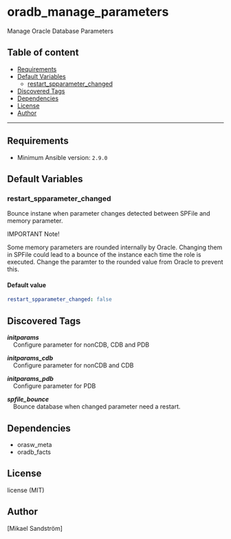 # oradb_manage_parameters

Manage Oracle Database Parameters

## Table of content

- [Requirements](#requirements)
- [Default Variables](#default-variables)
  - [restart_spparameter_changed](#restart_spparameter_changed)
- [Discovered Tags](#discovered-tags)
- [Dependencies](#dependencies)
- [License](#license)
- [Author](#author)

---

## Requirements

- Minimum Ansible version: `2.9.0`


## Default Variables

### restart_spparameter_changed

Bounce instane when parameter changes detected between SPFile and memory parameter.

IMPORTANT Note!

Some memory parameters are rounded internally by Oracle.
Changing them in SPFile could lead to a bounce of the instance each time the role is executed.
Change the paramter to the rounded value from Oracle to prevent this.

#### Default value

```YAML
restart_spparameter_changed: false
```

## Discovered Tags

**_initparams_**\
&emsp;Configure parameter for nonCDB, CDB and PDB

**_initparams_cdb_**\
&emsp;Configure parameter for nonCDB and CDB

**_initparams_pdb_**\
&emsp;Configure parameter for PDB

**_spfile_bounce_**\
&emsp;Bounce database when changed parameter need a restart.


## Dependencies

- orasw_meta
- oradb_facts

## License

license (MIT)

## Author

[Mikael Sandström]
